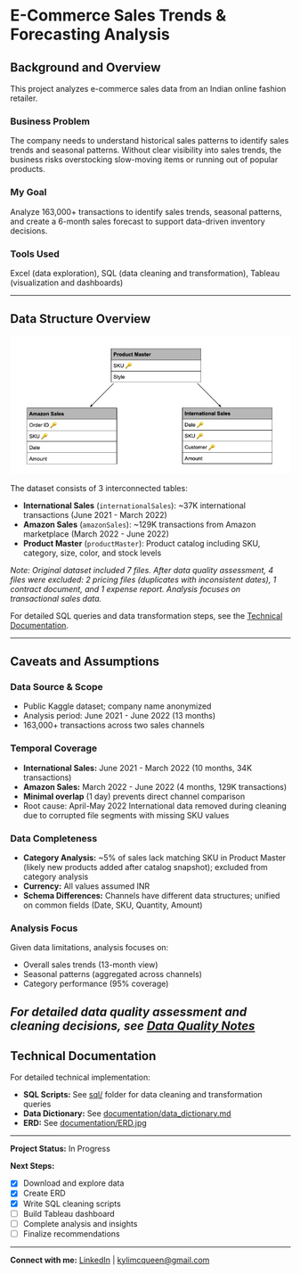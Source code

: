 # E-Commerce Sales Trends & Forecasting Analysis

## Background and Overview

This project analyzes e-commerce sales data from an Indian online fashion retailer. 

### Business Problem 
The company needs to understand historical sales patterns to identify sales trends and seasonal patterns. Without clear visibility into sales trends, the business risks overstocking slow-moving items or running out of popular products.

### My Goal 
Analyze 163,000+ transactions to identify sales trends, seasonal patterns, and create a 6-month sales forecast to support data-driven inventory decisions.

### Tools Used 
Excel (data exploration), SQL (data cleaning and transformation), Tableau (visualization and dashboards)

---

## Data Structure Overview

![ERD](documentation/ERD01.jpg)

The dataset consists of 3 interconnected tables:

- **International Sales** (`internationalSales`): ~37K international transactions (June 2021 - March 2022)
- **Amazon Sales** (`amazonSales`): ~129K transactions from Amazon marketplace (March 2022 - June 2022)
- **Product Master** (`productMaster`): Product catalog including SKU, category, size, color, and stock levels


*Note: Original dataset included 7 files. After data quality assessment, 
4 files were excluded: 2 pricing files (duplicates with inconsistent 
dates), 1 contract document, and 1 expense report. Analysis focuses on 
transactional sales data.*

For detailed SQL queries and data transformation steps, see the [Technical Documentation](sql/).

---

## Caveats and Assumptions

### Data Source & Scope
- Public Kaggle dataset; company name anonymized
- Analysis period: June 2021 - June 2022 (13 months)
- 163,000+ transactions across two sales channels

### Temporal Coverage
- **International Sales:** June 2021 - March 2022 (10 months, 34K transactions)
- **Amazon Sales:** March 2022 - June 2022 (4 months, 129K transactions)
- **Minimal overlap** (1 day) prevents direct channel comparison
- Root cause: April-May 2022 International data removed during cleaning due to 
  corrupted file segments with missing SKU values

### Data Completeness
- **Category Analysis:** ~5% of sales lack matching SKU in Product Master 
  (likely new products added after catalog snapshot); excluded from category 
  analysis
- **Currency:** All values assumed INR
- **Schema Differences:** Channels have different data structures; unified 
  on common fields (Date, SKU, Quantity, Amount)

### Analysis Focus
Given data limitations, analysis focuses on:
- Overall sales trends (13-month view)
- Seasonal patterns (aggregated across channels)
- Category performance (95% coverage)

*For detailed data quality assessment and cleaning decisions, see 
[Data Quality Notes](documentation/data_quality_notes.md)*
---

## Technical Documentation

For detailed technical implementation:
- **SQL Scripts:** See [sql/](sql/) folder for data cleaning and transformation queries
- **Data Dictionary:** See [documentation/data_dictionary.md](documentation/data_dictionary.md)  
- **ERD:** See [documentation/ERD.jpg](documentation/ERD01.jpg)

---

**Project Status:** In Progress

**Next Steps:**
- [X] Download and explore data
- [X] Create ERD
- [X] Write SQL cleaning scripts
- [ ] Build Tableau dashboard
- [ ] Complete analysis and insights
- [ ] Finalize recommendations

---

**Connect with me:** [LinkedIn](linkedin.com/in/kylimcqueen) | [kylimcqueen@gmail.com](mailto:kylimcqueen@gmail.com)






